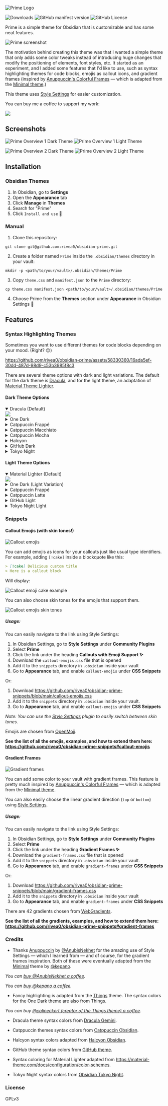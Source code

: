 ![Prime Logo](./assets/logo.svg)

![Downloads](https://img.shields.io/badge/dynamic/json?url=https%3A%2F%2Freleases.obsidian.md%2Fstats%2Ftheme&query=%24.Prime.download&style=for-the-badge&logo=obsidian&label=downloads&labelColor=%23131922&color=%239ca0fa)
![GitHub manifest version](https://img.shields.io/github/manifest-json/v/rivea0/obsidian-prime?style=for-the-badge&labelColor=%23131922&color=%239cfaf6)
![GitHub License](https://img.shields.io/github/license/rivea0/obsidian-prime?style=for-the-badge&labelColor=%23131922&color=%23fac79e)

Prime is a simple theme for Obsidian that is customizable and has some neat features.

![Prime screenshot](./assets/prime-img.png)

The motivation behind creating this theme was that I wanted a simple theme that only adds some color tweaks instead of introducing huge changes that modify the positioning of elements, font styles, etc. It started as an experiment, and I added some features that I'd like to use, such as syntax highlighting themes for code blocks, emojis as callout icons, and gradient frames (inspired by [Anuppuccin's Colorful Frames](https://github.com/AnubisNekhet/anuppuccin#colorful-frames) — which is adapted from the [Minimal theme](https://github.com/kepano/obsidian-minimal).)

This theme uses [Style Settings](https://github.com/mgmeyers/obsidian-style-settings) for easier customization.

You can buy me a coffee to support my work:

<a href="https://www.buymeacoffee.com/rivea0"><img src="https://img.buymeacoffee.com/button-api/?text=Buy me a coffee&emoji=☕&slug=rivea0&button_colour=8c90f9&font_colour=ffffff&font_family=Poppins&outline_colour=000000&coffee_colour=FFDD00" /></a>

## Screenshots

![Prime Overview 1 Dark Theme](./assets/prime-overview-1-dark.png)
![Prime Overview 1 Light Theme](./assets/prime-overview-2-dark.png)

![Prime Overview 2 Dark Theme](./assets/prime-overview-1-light.png)
![Prime Overview 2 Light Theme](./assets/prime-overview-2-light.png)

## Installation

### Obsidian Themes

1. In Obsidian, go to **Settings**
2. Open the **Appearance** tab
3. Click **Manage** in **Themes**
4. Search for "Prime"
5. Click `Install and use` 🎉

### Manual

1. Clone this repository:

```
git clone git@github.com:rivea0/obsidian-prime.git
```

2. Create a folder named `Prime` inside the `.obsidian/themes` directory in your vault:

```
mkdir -p <path/to/your/vault>/.obsidian/themes/Prime
```

3. Copy `theme.css` and `manifest.json` to the `Prime` directory:

```
cp theme.css manifest.json <path/to/your/vault>/.obsidian/themes/Prime
```

4. Choose Prime from the **Themes** section under **Appearance** in Obsidian Settings 🎉

## Features

### Syntax Highlighting Themes

Sometimes you want to use different themes for code blocks depending on your mood. (Right? 😐)




https://github.com/rivea0/obsidian-prime/assets/58330360/16ada5ef-30dd-487d-98d9-c53b3985f8c3




There are several theme options with dark and light variations. The default for the dark theme is [Dracula](https://github.com/dracula/dracula-theme), and for the light theme, an adaptation of [Material Theme Lighter](https://www.material-theme.dev).

#### Dark Theme Options

<details open>
    <summary>Dracula (Default)</summary>
    <img src="./assets/prime-syntax-highlighting/dark-dracula.png" />
</details>

<details>
    <summary>One Dark</summary>
    <img src="./assets/prime-syntax-highlighting/dark-one-dark.png" />
</details>

<details>
    <summary>Catppuccin Frappé</summary>
    <img src="./assets/prime-syntax-highlighting/dark-ctp-frappe.png" />
</details>

<details>
    <summary>Catppuccin Macchiato</summary>
    <img src="./assets/prime-syntax-highlighting/dark-ctp-macchiato.png" />
</details>

<details>
    <summary>Catppuccin Mocha</summary>
    <img src="./assets/prime-syntax-highlighting/dark-ctp-mocha.png" />
</details>

<details>
    <summary>Halcyon</summary>
    <img src="./assets/prime-syntax-highlighting/dark-halcyon.png" />
</details>

<details>
    <summary>GitHub Dark</summary>
    <img src="./assets/prime-syntax-highlighting/dark-github-dark.png" />
</details>

<details>
    <summary>Tokyo Night</summary>
    <img src="./assets/prime-syntax-highlighting/dark-tokyo-night.png" />
</details>

#### Light Theme Options

<details open>
    <summary>Material Lighter (Default)</summary>
    <img src="./assets/prime-syntax-highlighting/light-material-light.png" />
</details>

<details>
    <summary>One Dark (Light Variation)</summary>
    <img src="./assets/prime-syntax-highlighting/light-one-dark-light.png" />
</details>

<details>
    <summary>Catppuccin Frappé</summary>
    <img src="./assets/prime-syntax-highlighting/light-ctp-frappe.png" />
</details>

<details>
    <summary>Catppuccin Latte</summary>
    <img src="./assets/prime-syntax-highlighting/light-ctp-latte.png" />
</details>

<details>
    <summary>GitHub Light</summary>
    <img src="./assets/prime-syntax-highlighting/light-github-light.png" />
</details>

<details>
    <summary>Tokyo Night Light</summary>
    <img src="./assets/prime-syntax-highlighting/light-tokyo-night-light.png" />
</details>


### Snippets

#### Callout Emojis (with skin tones!)

![Callout emojis](./assets/callout-emojis.png)

You can add emojis as icons for your callouts just like usual type identifiers. For example, adding `[!cake]` inside a blockquote like this:

```markdown
> [!cake] Delicious custom title
> Here is a callout block
```

Will display:

![Callout emoji cake example](./assets/callout-emoji-cake.png)

You can also choose skin tones for the emojis that support them.

![Callout emojis skin tones](./assets/callout-emojis-skin-tones.png)

##### Usage:

You can easily navigate to the link using Style Settings:

1. In Obsidian Settings, go to **Style Settings** under **Community Plugins**
2. Select **Prime**
3. Click the link under the heading **Callouts with Emoji Support ✨**
4. Download the `callout-emojis.css` file that is opened
5. Add it to the `snippets` directory in `.obsidian` inside your vault
6. Go to **Appearance** tab, and enable `callout-emojis` under **CSS Snippets**

Or:

1. Download https://github.com/rivea0/obsidian-prime-snippets/blob/main/callout-emojis.css
2. Add it to the `snippets` directory in `.obsidian` inside your vault.
3. Go to **Appearance** tab, and enable `callout-emojis` under **CSS Snippets**


_Note: You can use the [Style Settings](https://github.com/mgmeyers/obsidian-style-settings) plugin to easily switch between skin tones._

Emojis are chosen from [OpenMoji](https://openmoji.org).

**See the list of all the emojis, examples, and how to extend them here: https://github.com/rivea0/obsidian-prime-snippets#callout-emojis**

#### Gradient Frames

![Gradient frames](./assets/gradient-frames.png)

You can add some color to your vault with gradient frames. This feature is pretty much inspired by [Anuppuccin's Colorful Frames](https://github.com/AnubisNekhet/anuppuccin#colorful-frames) — which is adapted from the [Minimal theme](https://github.com/kepano/obsidian-minimal). 

You can also easily choose the linear gradient direction (`top` or `bottom`) using [Style Settings](https://github.com/mgmeyers/obsidian-style-settings).

##### Usage:

You can easily navigate to the link using Style Settings:

1. In Obsidian Settings, go to **Style Settings** under **Community Plugins**
2. Select **Prime**
3. Click the link under the heading **Gradient Frames ✨**
4. Download the `gradient-frames.css` file that is opened
5. Add it to the `snippets` directory in `.obsidian` inside your vault.
6. Go to **Appearance** tab, and enable `gradient-frames` under **CSS Snippets**

Or:

1. Download https://github.com/rivea0/obsidian-prime-snippets/blob/main/gradient-frames.css
2. Add it to the `snippets` directory in `.obsidian` inside your vault
3. Go to **Appearance** tab, and enable `gradient-frames` under **CSS Snippets**

There are 42 gradients chosen from [WebGradients](https://webgradients.com).

**See the list of all the gradients, examples, and how to extend them here: https://github.com/rivea0/obsidian-prime-snippets#gradient-frames**

### Credits

- Thanks [Anuppuccin](https://github.com/AnubisNekhet/anuppuccin) by [@AnubisNekhet](https://github.com/AnubisNekhet) for the amazing use of Style Settings — which I learned from — and of course, for the gradient frames inspiration.
Both of these were eventually adapted from the [Minimal](https://github.com/kepano/obsidian-minimal) theme by [@kepano](https://github.com/kepano).

_You can [buy @AnubisNekhet a coffee](https://www.buymeacoffee.com/anubisnekhet)._

_You can [buy @kepano a coffee](https://www.buymeacoffee.com/kepano)._

- Fancy highlighting is adapted from the [Things](https://github.com/colineckert/obsidian-things) theme. The syntax colors for the One Dark theme are also from Things.

_You can buy [@colineckert (creator of the Things theme) a coffee](https://www.buymeacoffee.com/colineckert)._

- Dracula theme syntax colors from [Dracula Gemini](https://github.com/clbn/dracula-gemini).

- Catppuccin themes syntax colors from [Catppuccin Obsidian](https://github.com/catppuccin/obsidian).

- Halcyon syntax colors adapted from [Halcyon Obsidian](https://github.com/dbarenholz/halcyon-obsidian).

- GitHub theme syntax colors from [GitHub theme](https://github.com/krios2146/obsidian-theme-github).

- Syntax coloring for Material Lighter adapted from https://material-theme.com/docs/configuration/color-schemes.

- Tokyo Night syntax colors from [Obsidian Tokyo Night](https://github.com/tcmmichaelb139/obsidian-tokyonight).

### License

GPLv3
